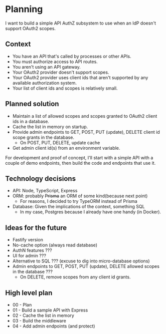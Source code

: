 # Planning

I want to build a simple API AuthZ subsystem to use when an IdP doesn't support OAuth2 scopes.

## Context

-  You have an API that's called by processes or other APIs.
-  You must authorize access to API routes.
-  You aren't using an API gateway.
-  Your OAuth2 provider doesn't support scopes.
-  Your OAuth2 provider uses client ids that aren't supported by any available authorization system.
-  Your list of client ids and scopes is relatively small.

## Planned solution

-  Maintain a list of allowed scopes and scopes granted to OAuth2 client ids in a database.
-  Cache the list in memory on startup.
-  Provide admin endpoints to GET, POST, PUT (update), DELETE client id scope grants in the database.
   -  On POST, PUT, DELETE, update cache
-  Get admin client id(s) from an environment variable.

For development and proof of concept, I'll start with a simple API with a couple of demo endpoints, then build the code and endpoints that use it.

## Technology decisions

-  API: Node, TypeScript, Express
-  ORM: probably ~~Prisma~~ an ORM of some kind(because next point)
   -  For reasons, I decided to try TypeORM instead of Prisma
-  Database: Given the implications of the context, something SQL
   -  In my case, Postgres because I already have one handy (in Docker).

## Ideas for the future

-  Fastify version
-  No-cache option (always read database)
-  AuthN features ???
-  UI for admin ???
-  Alternative to SQL ??? (excuse to dig into micro-database options)
-  Admin endpoints to GET, POST, PUT (update), DELETE allowed scopes in the database ???
   -  On DELETE, remove scopes from any client id grants.

## High level plan

-  00 - Plan
-  01 - Build a sample API with Express
-  02 - Cache the list in memory
-  03 - Build the middleware
-  04 - Add admin endpoints (and protect)

